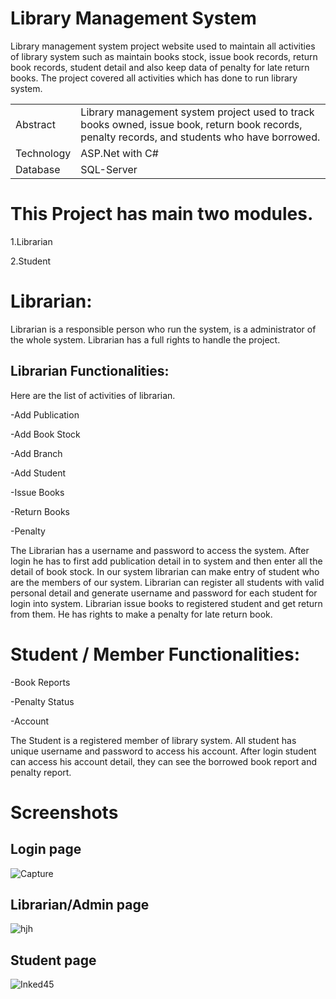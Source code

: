 # Library Management System
Library management system project website used to maintain all activities of library system such as maintain books stock, issue book records, return book records, student detail and also keep data of penalty for late return books. The project covered all activities which has done to run library system.

|  |  |
| --- | --- |
| Abstract | Library management system project used to track books owned, issue book, return book records, penalty records, and students who have borrowed. |
| Technology | ASP.Net with C# |
| Database | SQL-Server |

# This Project has main two modules.

1.Librarian

2.Student

# Librarian:

Librarian is a responsible person who run the system, is a administrator of the whole system. Librarian has a full rights to handle the project.

## Librarian Functionalities:

Here are the list of activities of librarian.

-Add Publication

-Add Book Stock

-Add Branch

-Add Student

-Issue Books

-Return Books

-Penalty

The Librarian has a username and password to access the system. After login he has to first add publication detail in to system and then enter all the detail of book stock. In our system librarian can make entry of student who are the members of our system. Librarian can register all students with valid personal detail and generate username and password for each student for login into system. Librarian issue books to registered student and get return from them. He has rights to make a penalty for late return book.

# Student / Member Functionalities:

-Book Reports

-Penalty Status

-Account

The Student is a registered member of library system. All student has unique username and password to access his account. After login student can access his account detail, they can see the borrowed book report and penalty report.

# Screenshots

## Login page
![Capture](https://github.com/rajan2133/Library-Management-System/assets/125083834/a183c434-01b9-4c53-abaa-609d9fe796e1)

## Librarian/Admin page
![hjh](https://github.com/rajan2133/Library-Management-System/assets/125083834/2965366d-61c9-4338-85a9-5ddb2d975c48)

## Student page
![Inked45](https://github.com/rajan2133/Library-Management-System/assets/125083834/66aa5e27-0873-42a2-a9b4-e6a3585b804d)

